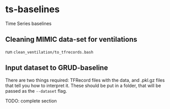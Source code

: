 # ts-baselines
Time Series baselines

## Cleaning MIMIC data-set for ventilations

run `clean_ventilation/to_tfrecords.bash`

## Input dataset to GRUD-baseline

There are two things required: TFRecord files with the data, and .pkl.gz files
that tell you how to interpret it. These should be put in a
folder, that will be passed as the `--dataset` flag.

TODO: complete section
